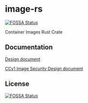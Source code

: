 # image-rs
[![FOSSA Status](https://app.fossa.com/api/projects/git%2Bgithub.com%2Fconfidential-containers%2Fimage-rs.svg?type=shield)](https://app.fossa.com/projects/git%2Bgithub.com%2Fconfidential-containers%2Fimage-rs?ref=badge_shield)

Container Images Rust Crate

## Documentation

[Design document](docs/design.md)

[CCv1 Image Security Design document](docs/ccv1_image_security_design.md)


## License
[![FOSSA Status](https://app.fossa.com/api/projects/git%2Bgithub.com%2Fconfidential-containers%2Fimage-rs.svg?type=large)](https://app.fossa.com/projects/git%2Bgithub.com%2Fconfidential-containers%2Fimage-rs?ref=badge_large)